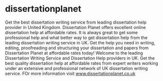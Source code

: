 # dissertationplanet
Get the best dissertation writing service from leading dissertation help provider in United Kingdom. Dissertation Planet offers excellent online dissertation help at affordable rates. It is always great to get some professional help and what better way to get dissertation help from the leading dissertation writing service in UK. Get the help you need in writing, editing, proofreading and structuring your dissertation and papers from Dissertation Planet at affordable rates today! Welcome to the leading Dissertation Writing Service and Dissertation Help providers in UK. Get the best quality dissertation help at affordable rates from expert writers working under an extensive and professional network of UK dissertation writing service. FOr more information visit www.dissertationplanet.co.uk
